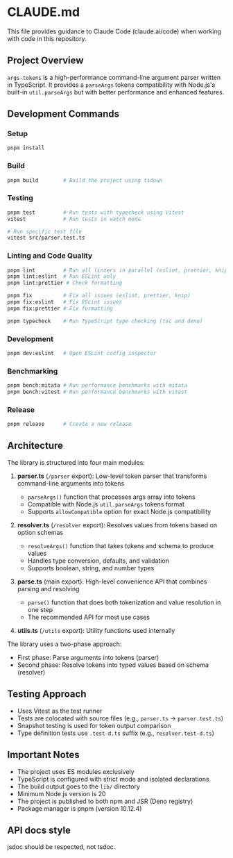 # CLAUDE.md

This file provides guidance to Claude Code (claude.ai/code) when working with code in this repository.

## Project Overview

`args-tokens` is a high-performance command-line argument parser written in TypeScript. It provides a `parseArgs` tokens compatibility with Node.js's built-in `util.parseArgs` but with better performance and enhanced features.

## Development Commands

### Setup

```sh
pnpm install
```

### Build

```sh
pnpm build        # Build the project using tsdown
```

### Testing

```sh
pnpm test         # Run tests with typecheck using Vitest
vitest            # Run tests in watch mode

# Run specific test file
vitest src/parser.test.ts
```

### Linting and Code Quality

```bash
pnpm lint         # Run all linters in parallel (eslint, prettier, knip, jsr)
pnpm lint:eslint  # Run ESLint only
pnpm lint:prettier # Check formatting

pnpm fix          # Fix all issues (eslint, prettier, knip)
pnpm fix:eslint   # Fix ESLint issues
pnpm fix:prettier # Fix formatting

pnpm typecheck    # Run TypeScript type checking (tsc and deno)
```

### Development

```bash
pnpm dev:eslint   # Open ESLint config inspector
```

### Benchmarking

```bash
pnpm bench:mitata # Run performance benchmarks with mitata
pnpm bench:vitest # Run performance benchmarks with vitest
```

### Release

```bash
pnpm release      # Create a new release
```

## Architecture

The library is structured into four main modules:

1. **parser.ts** (`/parser` export): Low-level token parser that transforms command-line arguments into tokens
   - `parseArgs()` function that processes args array into tokens
   - Compatible with Node.js `util.parseArgs` tokens format
   - Supports `allowCompatible` option for exact Node.js compatibility

2. **resolver.ts** (`/resolver` export): Resolves values from tokens based on option schemas
   - `resolveArgs()` function that takes tokens and schema to produce values
   - Handles type conversion, defaults, and validation
   - Supports boolean, string, and number types

3. **parse.ts** (main export): High-level convenience API that combines parsing and resolving
   - `parse()` function that does both tokenization and value resolution in one step
   - The recommended API for most use cases

4. **utils.ts** (`/utils` export): Utility functions used internally

The library uses a two-phase approach:

- First phase: Parse arguments into tokens (parser)
- Second phase: Resolve tokens into typed values based on schema (resolver)

## Testing Approach

- Uses Vitest as the test runner
- Tests are colocated with source files (e.g., `parser.ts` → `parser.test.ts`)
- Snapshot testing is used for token output comparison
- Type definition tests use `.test-d.ts` suffix (e.g., `resolver.test-d.ts`)

## Important Notes

- The project uses ES modules exclusively
- TypeScript is configured with strict mode and isolated declarations
- The build output goes to the `lib/` directory
- Minimum Node.js version is 20
- The project is published to both npm and JSR (Deno registry)
- Package manager is pnpm (version 10.12.4)

## API docs style

jsdoc should be respected, not tsdoc.
